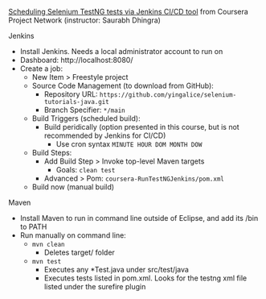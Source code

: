 [Scheduling Selenium TestNG tests via Jenkins CI/CD tool](https://www.coursera.org/projects/scheduling-selenium-testng-tests-via-ci-cd-tools-jenkins) from Coursera Project Network (instructor: Saurabh Dhingra)

Jenkins
- Install Jenkins.  Needs a local administrator account to run on
- Dashboard: http://localhost:8080/
- Create a job:
	- New Item > Freestyle project
	- Source Code Management (to download from GitHub):
		- Repository URL: `https://github.com/yingalice/selenium-tutorials-java.git`
		- Branch Specifier: `*/main`
	- Build Triggers (scheduled build):
		- Build peridically (option presented in this course, but is not recommended by Jenkins for CI/CD)
			- Use cron syntax `MINUTE HOUR DOM MONTH DOW`
	- Build Steps:
		- Add Build Step > Invoke top-level Maven targets
			- Goals: `clean test`
		- Advanced > Pom: `coursera-RunTestNGJenkins/pom.xml`
	- Build now (manual build)

Maven
- Install Maven to run in command line outside of Eclipse, and add its /bin to PATH
- Run manually on command line:
	- `mvn clean`
		- Deletes target/ folder
	- `mvn test`
		- Executes any *Test.java under src/test/java
		- Executes tests listed in pom.xml.  Looks for the testng xml file listed under the surefire plugin